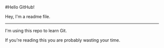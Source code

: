 #Hello GitHub!

Hey, I'm a readme file.

---

I'm using this repo to learn Git.

If you're reading this you are probably wasting your time.
